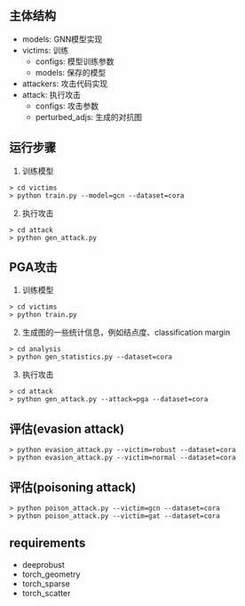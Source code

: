 
## 主体结构

- models: GNN模型实现
- victims: 训练
  - configs: 模型训练参数
  - models: 保存的模型
- attackers: 攻击代码实现
- attack: 执行攻击
  - configs: 攻击参数
  - perturbed_adjs: 生成的对抗图

## 运行步骤
1. 训练模型
```
> cd victims
> python train.py --model=gcn --dataset=cora
```
2. 执行攻击
```
> cd attack
> python gen_attack.py 
```

## PGA攻击
1. 训练模型
```
> cd victims
> python train.py
```
2. 生成图的一些统计信息，例如结点度、classification margin
```
> cd analysis
> python gen_statistics.py --dataset=cora
```
3. 执行攻击
```
> cd attack
> python gen_attack.py --attack=pga --dataset=cora
```

## 评估(evasion attack)
```
> python evasion_attack.py --victim=robust --dataset=cora
> python evasion_attack.py --victim=normal --dataset=cora
```


## 评估(poisoning attack)
```
> python poison_attack.py --victim=gcn --dataset=cora
> python poison_attack.py --victim=gat --dataset=cora
```

## requirements
- deeprobust
- torch_geometry
- torch_sparse
- torch_scatter